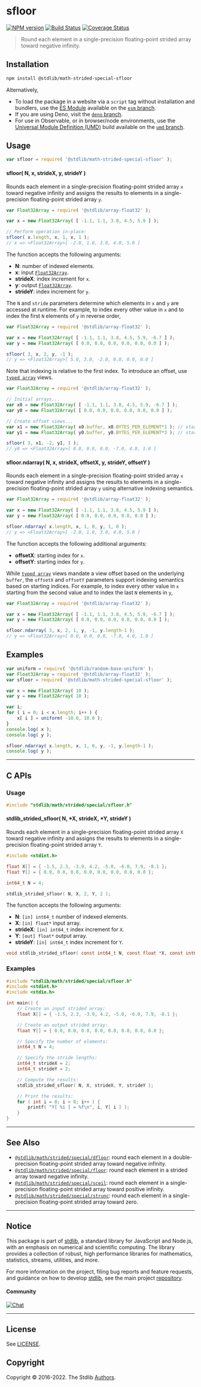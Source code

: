 <!--

@license Apache-2.0

Copyright (c) 2020 The Stdlib Authors.

Licensed under the Apache License, Version 2.0 (the "License");
you may not use this file except in compliance with the License.
You may obtain a copy of the License at

   http://www.apache.org/licenses/LICENSE-2.0

Unless required by applicable law or agreed to in writing, software
distributed under the License is distributed on an "AS IS" BASIS,
WITHOUT WARRANTIES OR CONDITIONS OF ANY KIND, either express or implied.
See the License for the specific language governing permissions and
limitations under the License.

-->

# sfloor

[![NPM version][npm-image]][npm-url] [![Build Status][test-image]][test-url] [![Coverage Status][coverage-image]][coverage-url] <!-- [![dependencies][dependencies-image]][dependencies-url] -->

> Round each element in a single-precision floating-point strided array toward negative infinity.

<section class="intro">

</section>

<!-- /.intro -->

<section class="installation">

## Installation

```bash
npm install @stdlib/math-strided-special-sfloor
```

Alternatively,

-   To load the package in a website via a `script` tag without installation and bundlers, use the [ES Module][es-module] available on the [`esm` branch][esm-url].
-   If you are using Deno, visit the [`deno` branch][deno-url].
-   For use in Observable, or in browser/node environments, use the [Universal Module Definition (UMD)][umd] build available on the [`umd` branch][umd-url].

</section>

<section class="usage">

## Usage

```javascript
var sfloor = require( '@stdlib/math-strided-special-sfloor' );
```

#### sfloor( N, x, strideX, y, strideY )

Rounds each element in a single-precision floating-point strided array `x` toward negative infinity and assigns the results to elements in a single-precision floating-point strided array `y`.

```javascript
var Float32Array = require( '@stdlib/array-float32' );

var x = new Float32Array( [ -1.1, 1.1, 3.8, 4.5, 5.9 ] );

// Perform operation in-place:
sfloor( x.length, x, 1, x, 1 );
// x => <Float32Array>[ -2.0, 1.0, 3.0, 4.0, 5.0 ]
```

The function accepts the following arguments:

-   **N**: number of indexed elements.
-   **x**: input [`Float32Array`][@stdlib/array/float32].
-   **strideX**: index increment for `x`.
-   **y**: output [`Float32Array`][@stdlib/array/float32].
-   **strideY**: index increment for `y`.

The `N` and `stride` parameters determine which elements in `x` and `y` are accessed at runtime. For example, to index every other value in `x` and to index the first `N` elements of `y` in reverse order,

```javascript
var Float32Array = require( '@stdlib/array-float32' );

var x = new Float32Array( [ -1.1, 1.1, 3.8, 4.5, 5.9, -6.7 ] );
var y = new Float32Array( [ 0.0, 0.0, 0.0, 0.0, 0.0, 0.0 ] );

sfloor( 3, x, 2, y, -1 );
// y => <Float32Array>[ 5.0, 3.0, -2.0, 0.0, 0.0, 0.0 ]
```

Note that indexing is relative to the first index. To introduce an offset, use [`typed array`][@stdlib/array/float32] views.

```javascript
var Float32Array = require( '@stdlib/array-float32' );

// Initial arrays...
var x0 = new Float32Array( [ -1.1, 1.1, 3.8, 4.5, 5.9, -6.7 ] );
var y0 = new Float32Array( [ 0.0, 0.0, 0.0, 0.0, 0.0, 0.0 ] );

// Create offset views...
var x1 = new Float32Array( x0.buffer, x0.BYTES_PER_ELEMENT*1 ); // start at 2nd element
var y1 = new Float32Array( y0.buffer, y0.BYTES_PER_ELEMENT*3 ); // start at 4th element

sfloor( 3, x1, -2, y1, 1 );
// y0 => <Float32Array>[ 0.0, 0.0, 0.0, -7.0, 4.0, 1.0 ]
```

#### sfloor.ndarray( N, x, strideX, offsetX, y, strideY, offsetY )

Rounds each element in a single-precision floating-point strided array `x` toward negative infinity and assigns the results to elements in a single-precision floating-point strided array `y` using alternative indexing semantics.

```javascript
var Float32Array = require( '@stdlib/array-float32' );

var x = new Float32Array( [ -1.1, 1.1, 3.8, 4.5, 5.9 ] );
var y = new Float32Array( [ 0.0, 0.0, 0.0, 0.0, 0.0 ] );

sfloor.ndarray( x.length, x, 1, 0, y, 1, 0 );
// y => <Float32Array>[ -2.0, 1.0, 3.0, 4.0, 5.0 ]
```

The function accepts the following additional arguments:

-   **offsetX**: starting index for `x`.
-   **offsetY**: starting index for `y`.

While [`typed array`][@stdlib/array/float32] views mandate a view offset based on the underlying `buffer`, the `offsetX` and `offsetY` parameters support indexing semantics based on starting indices. For example, to index every other value in `x` starting from the second value and to index the last `N` elements in `y`,

```javascript
var Float32Array = require( '@stdlib/array-float32' );

var x = new Float32Array( [ -1.1, 1.1, 3.8, 4.5, 5.9, -6.7 ] );
var y = new Float32Array( [ 0.0, 0.0, 0.0, 0.0, 0.0, 0.0 ] );

sfloor.ndarray( 3, x, 2, 1, y, -1, y.length-1 );
// y => <Float32Array>[ 0.0, 0.0, 0.0, -7.0, 4.0, 1.0 ]
```

</section>

<!-- /.usage -->

<section class="notes">

</section>

<!-- /.notes -->

<section class="examples">

## Examples

<!-- eslint no-undef: "error" -->

```javascript
var uniform = require( '@stdlib/random-base-uniform' );
var Float32Array = require( '@stdlib/array-float32' );
var sfloor = require( '@stdlib/math-strided-special-sfloor' );

var x = new Float32Array( 10 );
var y = new Float32Array( 10 );

var i;
for ( i = 0; i < x.length; i++ ) {
    x[ i ] = uniform( -10.0, 10.0 );
}
console.log( x );
console.log( y );

sfloor.ndarray( x.length, x, 1, 0, y, -1, y.length-1 );
console.log( y );
```

</section>

<!-- /.examples -->

<!-- C interface documentation. -->

* * *

<section class="c">

## C APIs

<!-- Section to include introductory text. Make sure to keep an empty line after the intro `section` element and another before the `/section` close. -->

<section class="intro">

</section>

<!-- /.intro -->

<!-- C usage documentation. -->

<section class="usage">

### Usage

```c
#include "stdlib/math/strided/special/sfloor.h"
```

#### stdlib_strided_sfloor( N, \*X, strideX, \*Y, strideY )

Rounds each element in a single-precision floating-point strided array `X` toward negative infinity and assigns the results to elements in a single-precision floating-point strided array `Y`.

```c
#include <stdint.h>

float X[] = { -1.5, 2.3, -3.9, 4.2, -5.0, -6.0, 7.9, -8.1 };
float Y[] = { 0.0, 0.0, 0.0, 0.0, 0.0, 0.0, 0.0, 0.0 };

int64_t N = 4;

stdlib_strided_sfloor( N, X, 2, Y, 2 );
```

The function accepts the following arguments:

-   **N**: `[in] int64_t` number of indexed elements.
-   **X**: `[in] float*` input array.
-   **strideX**: `[in] int64_t` index increment for `X`.
-   **Y**: `[out] float*` output array.
-   **strideY**: `[in] int64_t` index increment for `Y`.

```c
void stdlib_strided_sfloor( const int64_t N, const float *X, const int64_t strideX, float *Y, const int64_t strideY );
```

</section>

<!-- /.usage -->

<!-- C API usage notes. Make sure to keep an empty line after the `section` element and another before the `/section` close. -->

<section class="notes">

</section>

<!-- /.notes -->

<!-- C API usage examples. -->

<section class="examples">

### Examples

```c
#include "stdlib/math/strided/special/sfloor.h"
#include <stdint.h>
#include <stdio.h>

int main() {
    // Create an input strided array:
    float X[] = { -1.5, 2.3, -3.9, 4.2, -5.0, -6.0, 7.9, -8.1 };

    // Create an output strided array:
    float Y[] = { 0.0, 0.0, 0.0, 0.0, 0.0, 0.0, 0.0, 0.0 };

    // Specify the number of elements:
    int64_t N = 4;

    // Specify the stride lengths:
    int64_t strideX = 2;
    int64_t strideY = 2;

    // Compute the results:
    stdlib_strided_sfloor( N, X, strideX, Y, strideY );

    // Print the results:
    for ( int i = 0; i < 8; i++ ) {
        printf( "Y[ %i ] = %f\n", i, Y[ i ] );
    }
}
```

</section>

<!-- /.examples -->

</section>

<!-- /.c -->

<!-- Section for related `stdlib` packages. Do not manually edit this section, as it is automatically populated. -->

<section class="related">

* * *

## See Also

-   <span class="package-name">[`@stdlib/math/strided/special/dfloor`][@stdlib/math/strided/special/dfloor]</span><span class="delimiter">: </span><span class="description">round each element in a double-precision floating-point strided array toward negative infinity.</span>
-   <span class="package-name">[`@stdlib/math/strided/special/floor`][@stdlib/math/strided/special/floor]</span><span class="delimiter">: </span><span class="description">round each element in a strided array toward negative infinity.</span>
-   <span class="package-name">[`@stdlib/math/strided/special/sceil`][@stdlib/math/strided/special/sceil]</span><span class="delimiter">: </span><span class="description">round each element in a single-precision floating-point strided array toward positive infinity.</span>
-   <span class="package-name">[`@stdlib/math/strided/special/strunc`][@stdlib/math/strided/special/strunc]</span><span class="delimiter">: </span><span class="description">round each element in a single-precision floating-point strided array toward zero.</span>

</section>

<!-- /.related -->

<!-- Section for all links. Make sure to keep an empty line after the `section` element and another before the `/section` close. -->


<section class="main-repo" >

* * *

## Notice

This package is part of [stdlib][stdlib], a standard library for JavaScript and Node.js, with an emphasis on numerical and scientific computing. The library provides a collection of robust, high performance libraries for mathematics, statistics, streams, utilities, and more.

For more information on the project, filing bug reports and feature requests, and guidance on how to develop [stdlib][stdlib], see the main project [repository][stdlib].

#### Community

[![Chat][chat-image]][chat-url]

---

## License

See [LICENSE][stdlib-license].


## Copyright

Copyright &copy; 2016-2022. The Stdlib [Authors][stdlib-authors].

</section>

<!-- /.stdlib -->

<!-- Section for all links. Make sure to keep an empty line after the `section` element and another before the `/section` close. -->

<section class="links">

[npm-image]: http://img.shields.io/npm/v/@stdlib/math-strided-special-sfloor.svg
[npm-url]: https://npmjs.org/package/@stdlib/math-strided-special-sfloor

[test-image]: https://github.com/stdlib-js/math-strided-special-sfloor/actions/workflows/test.yml/badge.svg?branch=main
[test-url]: https://github.com/stdlib-js/math-strided-special-sfloor/actions/workflows/test.yml?query=branch:main

[coverage-image]: https://img.shields.io/codecov/c/github/stdlib-js/math-strided-special-sfloor/main.svg
[coverage-url]: https://codecov.io/github/stdlib-js/math-strided-special-sfloor?branch=main

<!--

[dependencies-image]: https://img.shields.io/david/stdlib-js/math-strided-special-sfloor.svg
[dependencies-url]: https://david-dm.org/stdlib-js/math-strided-special-sfloor/main

-->

[umd]: https://github.com/umdjs/umd
[es-module]: https://developer.mozilla.org/en-US/docs/Web/JavaScript/Guide/Modules

[deno-url]: https://github.com/stdlib-js/math-strided-special-sfloor/tree/deno
[umd-url]: https://github.com/stdlib-js/math-strided-special-sfloor/tree/umd
[esm-url]: https://github.com/stdlib-js/math-strided-special-sfloor/tree/esm

[chat-image]: https://img.shields.io/gitter/room/stdlib-js/stdlib.svg
[chat-url]: https://gitter.im/stdlib-js/stdlib/

[stdlib]: https://github.com/stdlib-js/stdlib

[stdlib-authors]: https://github.com/stdlib-js/stdlib/graphs/contributors

[stdlib-license]: https://raw.githubusercontent.com/stdlib-js/math-strided-special-sfloor/main/LICENSE

[@stdlib/array/float32]: https://github.com/stdlib-js/array-float32

<!-- <related-links> -->

[@stdlib/math/strided/special/dfloor]: https://github.com/stdlib-js/math-strided-special-dfloor

[@stdlib/math/strided/special/floor]: https://github.com/stdlib-js/math-strided-special-floor

[@stdlib/math/strided/special/sceil]: https://github.com/stdlib-js/math-strided-special-sceil

[@stdlib/math/strided/special/strunc]: https://github.com/stdlib-js/math-strided-special-strunc

<!-- </related-links> -->

</section>

<!-- /.links -->
